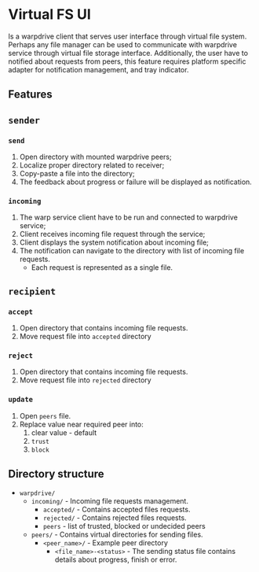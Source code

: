 # Virtual FS UI

Is a warpdrive client that serves user interface through virtual file system. Perhaps any file manager can be used to
communicate with warpdrive service through virtual file storage interface. Additionally, the user have to notified about
requests from peers, this feature requires platform specific adapter for notification management, and tray indicator.

## Features

## `sender`

### `send`

1. Open directory with mounted warpdrive peers;
2. Localize proper directory related to receiver;
3. Copy-paste a file into the directory;
4. The feedback about progress or failure will be displayed as notification.

### `incoming`

1. The warp service client have to be run and connected to warpdrive service;
2. Client receives incoming file request through the service;
3. Client displays the system notification about incoming file;
4. The notification can navigate to the directory with list of incoming file requests.
    * Each request is represented as a single file.

## `recipient`

### `accept`

1. Open directory that contains incoming file requests.
2. Move request file into `accepted` directory

### `reject`

1. Open directory that contains incoming file requests.
2. Move request file into `rejected` directory

### `update`

1. Open `peers` file.
2. Replace value near required peer into:
    1. clear value - default
    2. `trust`
    3. `block`

## Directory structure

* `warpdrive/`
    * `incoming/` - Incoming file requests management.
        * `accepted/` - Contains accepted files requests.
        * `rejected/` - Contains rejected files requests.
        * `peers` - list of trusted, blocked or undecided peers
    * `peers/` - Contains virtual directories for sending files.
        * `<peer_name>/` - Example peer directory
            * `<file_name>-<status>` - The sending status file contains details about progress, finish or error. 
